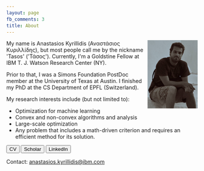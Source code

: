 ```yaml
---
layout: page
fb_comments: 3
title: About
---
```


<img src="/public/me2.jpg" width="132" height="180" align="right">

My name is Anastasios Kyrillidis (Αναστάσιος Κυριλλίδης), but most people call me by the nickname 'Tasos' ('Τάσος'). Currently, I'm a Goldstine
Fellow at IBM T. J. Watson Research Center (NY).

Prior to that, I was a Simons Foundation PostDoc member at the University of Texas at Austin. 
I finished my PhD at the CS Department of EPFL (Switzerland).

My research interests include (but not limited to):
* Optimization for machine learning
* Convex and non-convex algorithms and analysis
* Large-scale optimization
* Any problem that includes a math-driven criterion and requires an efficient method for its solution.

<button id="b_CV"> CV </button>
<button id="b_scholar"> Scholar </button>
<button id="b_LinkedIn"> LinkedIn </button>

Contact: anastasios.kyrillidis@ibm.com